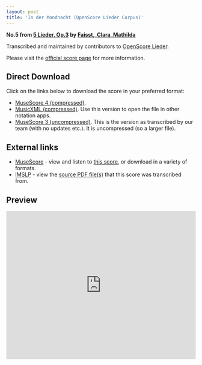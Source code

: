 ```yaml
---
layout: post
title: 'In der Mondnacht (OpenScore Lieder Corpus)'
---
```


__No.5 from [5 Lieder, Op.3](https://fourscoreandmore.org/openscore/lieder/Faisst%2C_Clara_Mathilda/5_Lieder%2C_Op.3/) by [Faisst,_Clara_Mathilda](https://fourscoreandmore.org/openscore/lieder/Faisst%2C_Clara_Mathilda)__

Transcribed and maintained by contributors to [OpenScore Lieder].

Please visit the [official score page] for more information.

[official score page]: https://musescore.com/openscore-lieder-corpus/scores/6260168
[OpenScore Lieder]: https://musescore.com/openscore-lieder-corpus

## Direct Download

Click on the links below to download the score in your preferred format:
- [MuseScore 4 (compressed)](https://fourscoreandmore.org/openscore/lieder/Faisst%2C_Clara_Mathilda/5_Lieder%2C_Op.3/5_In_der_Mondnacht.mscz).
- [MusicXML (compressed)](https://fourscoreandmore.org/openscore/lieder/Faisst%2C_Clara_Mathilda/5_Lieder%2C_Op.3/5_In_der_Mondnacht.mxl). Use this version to open the file in other notation apps.
- [MuseScore 3 (uncompressed)](https://raw.githubusercontent.com/OpenScore/Lieder/refs/heads/main/scores/Faisst%2C_Clara_Mathilda/5_Lieder%2C_Op.3/5_In_der_Mondnacht/lc6260168.mscx). This is the version as transcribed by our team (with no updates etc.). It is uncompressed (so a larger file).

## External links

- [MuseScore] - view and listen to [this score][MuseScore], or download in a variety of formats.
- [IMSLP] - view the [source PDF file(s)][IMSLP] that this score was transcribed from.

[MuseScore]: https://musescore.com/score/6260168
[IMSLP]: https://imslp.org/wiki/Special:ReverseLookup/621599

## Preview

<iframe width="100%" height="394" src="https://musescore.com/openscore-lieder-corpus/scores/6260168/embed" frameborder="0" allowfullscreen allow="autoplay; fullscreen"></iframe>
